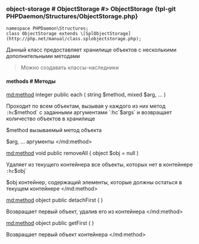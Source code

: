 ### object-storage # ObjectStorage #> ObjectStorage {tpl-git PHPDaemon/Structures/ObjectStorage.php}

```php:p
namespace PHPDaemon\Structures;
class ObjectStorage extends \[SplObjectStorage](http://php.net/manual/class.splobjectstorage.php);
```

Данный класс предоставляет хранилище объектов с несколькими дополнительными методами

> Можно создавать классы-наследники

#### methods # Методы

<md:method>
integer public each ( string $method, mixed $arg, ... )

Проходит по всем объектам, вызывая у каждого из них метод `:hc`$method` c заданными аргументами `:hc`$args` и возвращает количество объектов в хранилище

$method
вызываемый метод объекта

$arg, ...
аргументы
</md:method>

<md:method>
void public removeAll ( object $obj = null )

Удаляет из текущего контейнера все объекты, которых нет в контейнере `:hc`$obj`

$obj
контейнер, содержащий элементы, которые должны остаться в текущем контейнере
</md:method>

<md:method>
object public detachFirst ( )

Возвращает первый объект, удалив его из контейнера
</md:method>

<md:method>
object public getFirst ( )

Возвращает первый объект контейнера
</md:method>